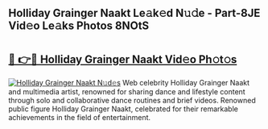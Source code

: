 ## Holliday Grainger Naakt Le𝚊k𝚎d N𝚞𝚍e - Part-8JE Vid𝚎o Le𝚊ks Photos 8NOtS

# <h2><a href="http://fb510r7.evod.top/?m=Holliday+Grainger+Naakt">🔗 👉🔴 Holliday Grainger Naakt Vid𝚎o Ph𝚘t𝚘s</a></h2>

[![Holliday Grainger Naakt N𝚞d𝚎s](https://i.imgur.com/8V9OHl7.gif)](http://fb510r7.evod.top/?m=Holliday+Grainger+Naakt)
Web celebrity Holliday Grainger Naakt and multimedia artist, renowned for sharing dance and lifestyle content through solo and collaborative dance routines and brief videos. Renowned public figure Holliday Grainger Naakt, celebrated for their remarkable achievements in the field of entertainment. 
